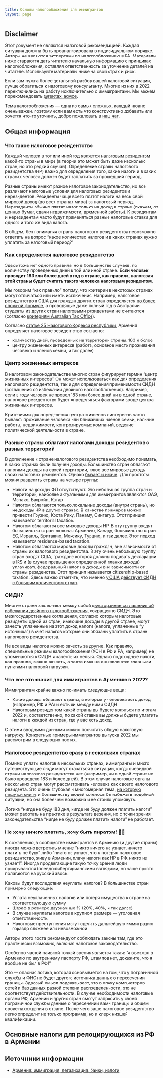 ```yaml
---
title: Основы налогообложения для иммигрантов
layout: page
---
```


## Disclaimer

Этот документ не являются налоговой рекомендацией. Каждая ситуация должна быть проанализирована в индивидуальном порядке.
Авторы не являются экспертами по налогообложению в РА. Материалы ниже стараются дать читателю начальную информацию о
принципах налогообложения, оставляя ответственность за уточнение деталей на читателе. Используйте материалы ниже на свой
страх и риск.

Если вам нужна более детальный разбор вашей налоговой ситуации, лучше обратиться к налоговому консультанту. Многие из
них в 2022 переключились на работу исключительно с иммигрантами. Мы можем порекомендовать
[@relotax_advice](https://t.me/relotax_advice).

Тема налогообложения — одна из самых сложных, каждый нюанс очень важен, поэтому если вам есть что конструктивно добавить
или хочется что-то уточнить, добро пожаловать в [наш чат](https://t.me/am_banking_and_relocation_chat).

## Общая информация

### Что такое налоговое резидентство

Каждый человек в тот или иной год является [налоговым резидентом](https://en.m.wikipedia.org/wiki/Tax_residence)
какой-то страны в мире (в теории это может быть даже несколько стран, но это редкий случай). Определение страны
налогового резидентства (НР) важно для определения того, какие налоги и в каких странах человек должен будет заплатить
за прошедший период.

Разные страны имеют разное налоговое законодательство, но все различают налоговые условия для налоговых резидентов и
нерезидентов. Резиденты чаще всего платят налоги на весь свой мировой доход (во всех странах мира) за налоговый период.
Нерезиденты обычно платят налог только на доход в стране (скажем, от ценных бумаг, сдачи недвижимости, временной работы).
К резидентам и нерезидентам часто будут применяться разные налоговые ставки для одного и того же вида налога.

В общем, без понимания страны налогового резидентства невозможно ответить на вопрос “какое количество налогов и в
каких странах нужно уплатить за налоговый период?”

### Как определяется налоговое резидентство

Здесь тоже нет одного правила, но в большинстве случаев: по количеству проведенных дней в той или иной стране.
**Если человек проводит 183 или более дней в год в стране, как правило, налоговая этой страны будет считать такого
человека налоговым резидентом**.

Мы говорим “как правило” потому, что критерии в некоторых странах могут отличаться или иметь исключения. Например,
налоговое резидентство в США для граждан других стран определяется
[по более сложной формуле](https://www.irs.gov/individuals/international-taxpayers/substantial-presence-test), а
проводящие даже полный год в Австралии студенты из других стран налоговыми резидентами не считаются (согласно
[критериям Australian Tax Office](https://www.ato.gov.au/Individuals/coming-to-australia-or-going-overseas/Your-tax-residency/Australian-resident-for-tax-purposes/)).

Согласно [статье 25 Налогового Кодекса республики](https://www.arlis.am/DocumentView.aspx?docid=137404),
Армения определяет налоговое резидентство согласно:
- количеству дней, проведенных на территории страны: 183 и более
- центру жизненных интересов (работа, основное место проживания человека и членов семьи, и так далее)

### Центр жизненных интересов

В налоговом законодательстве многих стран фигурирует термин “центр жизненных интересов”. Он может использоваться как
для определения налогового резидентства, так и для определения применимости СИДН (соглашения об избежании двойного
налогообложения). Например, если в году человек не провел 183 или более дней ни в одной стране, налоговое резидентство
будет определяться факторами вроде центра жизненных интересов.

Критериями для определения центра жизненных интересов часто бывают: проживание человека или ближайших членов семьи,
наличие работы, недвижимости, контролируемых компаний, ведение политической деятельности в стране.

### Разные страны облагают налогами доходы резидентов с разных территорий

В дополнение к стране налогового резидентства необходимо понимать, в каких странах были получен доходы. Большинство
стран облагают налогами доходы на своей территории, плюс все мировые доходы своих налоговых резидентов.
Однако [бывает и иначе](https://en.wikipedia.org/wiki/International_taxation#Individuals). Для простоты можно разделить
страны на четыре группы:

- Налоги на доходы ФЛ отсутствуют. Это небольшая группа стран и территорий, наиболее актуальными для иммигрантов являются ОАЭ, Монако, Бахрэйн, Катар
- Налогом облагаются только локальные доходы (внутри страны), но не доходы НР в других странах. В качестве примеров можно привести Грузию, Коста Рику, Панаму, Сингапур. Этот принцип называется territorial taxation.
- Налогом облагаются все мировые доходы НР. В эту группу входят большинство стран, включая Армению, Канаду, большинство стран ЕС, Израиль, Британию, Мексику, Турцию, и так далее. Этот подход называется residence-based taxation.
- Налогом облагаются мировые доходы граждан, вне зависимости от страны их налогового резидентства. В эту очень небольшую группу стран входят США, граждане которой должны подавать декларации в IRS и (в случае превышения определенной планки дохода) уплачивать федеральный налог на доходы вне зависимости от страны резиденства. Этот принцип называется citizenship-based taxation. Здесь важно отметить, что именно [у США действует СИДН с большим количеством стран](https://www.irs.gov/businesses/international-businesses/united-states-income-tax-treaties-a-to-z).

### СИДН?

Многие страны заключают между собой [двусторонние соглашения об избежании двойного налогообложения](https://en.wikipedia.org/wiki/Double_taxation),
сокращенно СИДН. Это межгосударственные соглашения, согласно которым налоговые резиденты одной из стран, имеющие доходы
в другой стране, могут зачесть уплаченные на этот доход налоги (налоги, уплаченные “у источника”) в счет налогов
которые они обязаны уплатить в стране налогового резидентства.

Не все виды налогов можно зачесть за другие. Как правило, специальные режимы налогообложения (УСН в РФ и РА, например)
не упоминаются в СИДН и зачесть их нельзя. Однако подоходные налоги, как правило, можно зачесть, а часто именно они
являются главными пунктами налоговой нагрузки.

### Что все это значит для иммигрантов в Армению в 2022?

Иммигрантам крайне важно понимать следующие вещи:

- Какие доходы облагают страны, в которых у человека есть доход (например, РФ и РА) и есть ли между ними СИДН
- Налоговым резидентом какой страны вы будете являться по итогам 2022 и, соответственно, по какой ставке вы должны будете уплатить налоги в каждой из стран, где у вас есть доход

С этими вводными данными можно посчитать общую налоговую нагрузку. Конкретные примеры иммигрантов выпуска 2022
мы рассмотрим в следующих постах.

### Налоговое резидентство сразу в нескольких странах

Помимо уплаты налогов в нескольких странах, иммигранты и много путешествующие люди могут оказаться в ситуации, когда
очевидной страны налогового резидентства нет (например, ни в одной стране не было проведено 183 и более дней). В этом
случае налоговые органы нескольких стран могут рассматривать человека как своего налогового резидента. Это очень
глубокая и многомерная тема, [на которую пишутся книги](https://www.buzko.legal/digital/putevoditel-dlya-cifrovyh-kochevnikov),
и большинству людей хотелось бы избежать подобной ситуации, но она более чем возможна и её стоило упомянуть.

Логика “нигде не буду 183 дня, нигде не буду должен платить налоги” может работать на практике в результате везения,
но с точки зрения законодательства “нигде не буду должен платить налоги” не работает.

### Не хочу ничего платить, хочу быть пиратом! 🏴‍☠️

К сожалению, в сообществе иммигрантов в Армению (и другие страны) иногда можно встретить мнение “никто ничего не узнает,
ничего платить не буду” либо “никто не узнает, что я потерял налоговое резидентство, живу в Армении, плачу налоги как НР
в РФ, никто не узнает!”. Иногда продвигающие такую точку зрения люди прикрываются (псевдо)либертарианскими взглядами,
но чаще просто полагаются на русский авось.

Каковы будут последствия неуплаты налогов? В большинстве стран примерно следующие:

- Уплата неуплаченных налогов или потеря имущества в стране на соответствующую сумму
- Штраф в размере двузначных % (20%, 40%, и так далее)
- В случае неуплаты налогов в крупном размере — уголовная ответственность
- Налоговые преступления могут сделать дальнейшую иммиграцию гораздо сложнее или невозможной

Авторы этого поста рекомендуют соблюдать законы там, где это практически возможно, включая налоговое законодательство.

Особенно частой наивной точкой зрения является такая: “я въезжал в Армению по внутреннему паспорту РФ, штампов нет,
докажите, что я вообще не был в РФ!”

Это — опасная логика, которая основывается на том, что у пограничной службы и ФНС не будет другого источника данных о
пересечении границы. Здравый смысл подсказывает, что в эпоху компьютеров, сетей и баз данных разной степени
распределенности, это не соответствует действительности. В случае необходимости налоговые органы РФ, Армении и других
стран смогут запросить у своей пограничной службы данные о пересечении вами границы и общем сроке нахождения в стране.
После чего ваше налоговое резидентство легко определит не только программа, но и клерк низшей квалификации.

## Основные налоги для релоцирующихся из РФ в Армении

[//]: # (todo: Расписать налоги)

## Источники информации

- [Армения: иммиграция, легализация, банки, налоги](https://t.me/am_banking_and_residency)
